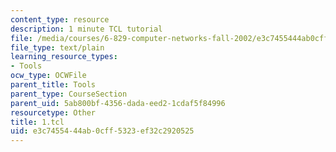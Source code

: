 ```yaml
---
content_type: resource
description: 1 minute TCL tutorial
file: /media/courses/6-829-computer-networks-fall-2002/e3c7455444ab0cff5323ef32c2920525_1.tcl
file_type: text/plain
learning_resource_types:
- Tools
ocw_type: OCWFile
parent_title: Tools
parent_type: CourseSection
parent_uid: 5ab800bf-4356-dada-eed2-1cdaf5f84996
resourcetype: Other
title: 1.tcl
uid: e3c74554-44ab-0cff-5323-ef32c2920525
---
```

